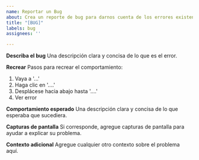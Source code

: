 ```yaml
---
name: Reportar un Bug
about: Crea un reporte de bug para darnos cuenta de los errores existentes
title: "[BUG]"
labels: bug
assignees: ''

---
```


**Describa el bug**
Una descripción clara y concisa de lo que es el error.

**Recrear**
Pasos para recrear el comportamiento:
1. Vaya a '...'
2. Haga clic en '....'
3. Desplácese hacia abajo hasta '....'
4. Ver error

**Comportamiento esperado**
Una descripción clara y concisa de lo que esperaba que sucediera.

**Capturas de pantalla**
Si corresponde, agregue capturas de pantalla para ayudar a explicar su problema.

**Contexto adicional**
Agregue cualquier otro contexto sobre el problema aquí.
